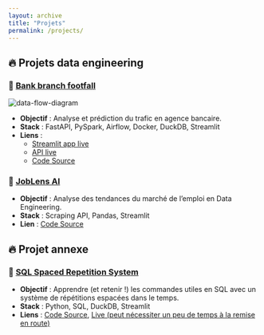 ```yaml
---
layout: archive
title: "Projets"
permalink: /projects/
---
```


## 🔥 Projets data engineering

### 📌 [Bank branch footfall](https://github.com/michaelg-create/bank-branch-footfall)
![data-flow-diagram](/portfolio/assets/images/data-flow-diagram.png)
- **Objectif** : Analyse et prédiction du trafic en agence bancaire.  
- **Stack** : FastAPI, PySpark, Airflow, Docker, DuckDB, Streamlit  
- **Liens** : 
  - [Streamlit app live](https://bank-branch-footfall.streamlit.app/)
  - [API live](https://bank-branch-footfall.onrender.com/get_visitor_count?date_time=2025-05-29%2009:05&agency_name=Aix_les_bains_1)
  - [Code Source](https://github.com/michaelg-create/bank-branch-footfall)

### 📌 [JobLens AI](https://github.com/michaelg-create/JobLens_AI)
- **Objectif** : Analyse des tendances du marché de l’emploi en Data Engineering.  
- **Stack** : Scraping API, Pandas, Streamlit
- **Lien** : [Code Source](https://github.com/michaelg-create/JobLens_AI)  

## 🔥 Projet annexe
### 📌 [SQL Spaced Repetition System](https://srssql.streamlit.app/)
- **Objectif** : Apprendre (et retenir !) les commandes utiles en SQL avec un système de répétitions espacées dans le temps.   
- **Stack** : Python, SQL, DuckDB, Streamlit  
- **Liens** : [Code Source](https://github.com/michaelg-create/SRS_SQL), [Live (peut nécessiter un peu de temps à la remise en route)](https://srssql.streamlit.app/)


[//]: # (## 🔥 Projets issus de bootcamp)

[//]: # (### 📌 [Bootcamp Zac Wilson]&#40;&#41;)

[//]: # ()
[//]: # ()
[//]: # (### 📌 [Data modelling]&#40;&#41;)

[//]: # (- **Objectif** : Réorganiser les données d'une BDD postgreSQL pour optimiser le temps de traitement à posteriori &#40;OLTP vers OLAP&#41;.   )

[//]: # (- **Stack** : postgreSQL, Docker  )

[//]: # (- **Liens** : [Code Source]&#40;&#41;)

[//]: # ()
[//]: # (### 📌 [Bootcamp Zoomcamp]&#40;&#41;)


